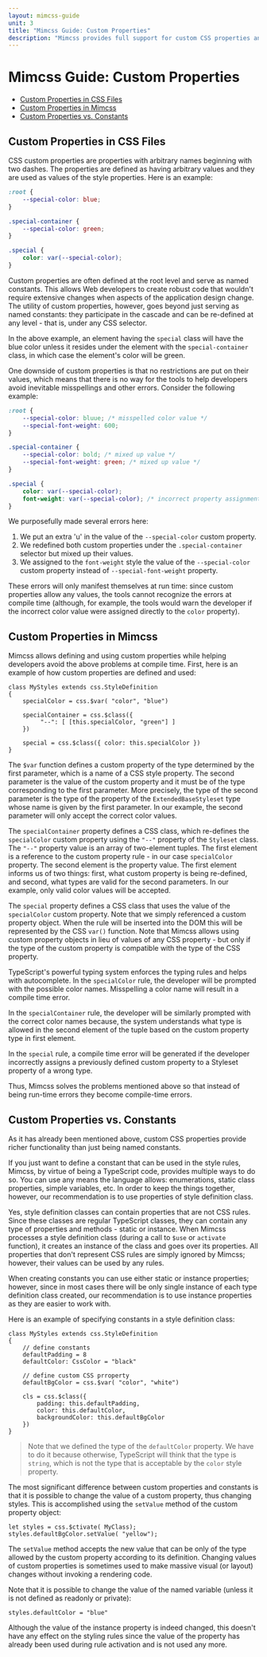 ```yaml
---
layout: mimcss-guide
unit: 3
title: "Mimcss Guide: Custom Properties"
description: "Mimcss provides full support for custom CSS properties and allows assigning types to them to ensure type-safety."
---
```


# Mimcss Guide: Custom Properties

* [Custom Properties in CSS Files](#custom-properties-in-css-files)
* [Custom Properties in Mimcss](#custom-properties-in-mimcss)
* [Custom Properties vs. Constants](#custom-properties-vs.-constants)

## Custom Properties in CSS Files
CSS custom properties are properties with arbitrary names beginning with two dashes. The properties are defined as having arbitrary values and they are used as values of the style properties. Here is an example:

```css
:root {
    --special-color: blue;
}

.special-container {
    --special-color: green;
}

.special {
    color: var(--special-color);
}
```

Custom properties are often defined at the root level and serve as named constants. This allows Web developers to create robust code that wouldn't require extensive changes when aspects of the application design change. The utility of custom properties, however, goes beyond just serving as named constants: they participate in the cascade and can be re-defined at any level - that is, under any CSS selector.

In the above example, an element having the `special` class will have the blue color unless it resides under the element with the  `special-container` class, in which case the element's color will be green.

One downside of custom properties is that no restrictions are put on their values, which means that there is no way for the tools to help developers avoid inevitable misspellings and other errors. Consider the following example:

```css
:root {
    --special-color: bluue; /* misspelled color value */
    --special-font-weight: 600;
}

.special-container {
    --special-color: bold; /* mixed up value */
    --special-font-weight: green; /* mixed up value */
}

.special {
    color: var(--special-color);
    font-weight: var(--special-color); /* incorrect property assignment - wrong type */
}
```

We purposefully made several errors here:
1. We put an extra 'u' in the value of the `--special-color` custom property.
1. We redefined both custom properties under the `.special-container` selector but mixed up their values.
1. We assigned to the `font-weight` style the value of the `--special-color` custom property instead of `--special-font-weight` property.

These errors will only manifest themselves at run time: since custom properties allow any values, the tools cannot recognize the errors at compile time (although, for example, the tools would warn the developer if the incorrect color value were assigned directly to the `color` property).

## Custom Properties in Mimcss
Mimcss allows defining and using custom properties while helping developers avoid the above problems at compile time. First, here is an example of how custom properties are defined and used:

```tsx
class MyStyles extends css.StyleDefinition
{
    specialColor = css.$var( "color", "blue")

    specialContainer = css.$class({
         "--": [ [this.specialColor, "green"] ]
    })

    special = css.$class({ color: this.specialColor })
}
```

The `$var` function defines a custom property of the type determined by the first parameter, which is a name of a CSS style property. The second parameter is the value of the custom property and it must be of the type corresponding to the first parameter. More precisely, the type of the second parameter is the type of the property of the `ExtendedBaseStyleset` type whose name is given by the first parameter. In our example, the second parameter will only accept the correct color values.

The `specialContainer` property defines a CSS class, which re-defines the `specialColor` custom property using the `"--"` property of the `Styleset` class. The `"--"` property value is an array of two-element tuples. The first element is a reference to the custom property rule - in our case `specialColor` property. The second element is the property value. The first element informs us of two things: first, what custom property is being re-defined, and second, what types are valid for the second parameters. In our example, only valid color values will be accepted.

The `special` property defines a CSS class that uses the value of the `specialColor` custom property. Note that we simply referenced a custom property object. When the rule will be inserted into the DOM this will be represented by the CSS `var()` function. Note that Mimcss allows using custom property objects in lieu of values of any CSS property - but only if the type of the custom property is compatible with the type of the CSS property.

TypeScript's powerful typing system enforces the typing rules and helps with autocomplete. In the `specialColor` rule, the developer will be prompted with the possible color names. Misspelling a color name will result in a compile time error.

In the `specialContainer` rule, the developer will be similarly prompted with the correct color names because, the system understands what type is allowed in the second element of the tuple based on the custom property type in first element.

In the `special` rule, a compile time error will be generated if the developer incorrectly assigns a previously defined custom property to a Styleset property of a wrong type.

Thus, Mimcss solves the problems mentioned above so that instead of being run-time errors they become compile-time errors.

## Custom Properties vs. Constants
As it has already been mentioned above, custom CSS properties provide richer functionality than just being named constants.

If you just want to define a constant that can be used in the style rules, Mimcss, by virtue of being a TypeScript code, provides multiple ways to do so. You can use any means the language allows: enumerations, static class properties, simple variables, etc. In order to keep the things together, however, our recommendation is to use properties of style definition class.

Yes, style definition classes can contain properties that are not CSS rules. Since these classes are regular TypeScript classes, they can contain any type of properties and methods - static or instance. When Mimcss processes a style definition class (during a call to `$use` or `activate` function), it creates an instance of the class and goes over its properties. All properties that don't represent CSS rules are simply ignored by Mimcss; however, their values can be used by any rules.

When creating constants you can use either static or instance properties; however, since in most cases there will be only single instance of each type definition class created, our recommendation is to use instance properties as they are easier to work with.

Here is an example of specifying constants in a style definition class:

```tsx
class MyStyles extends css.StyleDefinition
{
    // define constants
    defaultPadding = 8
    defaultColor: CssColor = "black"

    // define custom CSS prroperty
    defaultBgColor = css.$var( "color", "white")

    cls = css.$class({
        padding: this.defaultPadding,
        color: this.defaultColor,
        backgroundColor: this.defaultBgColor
    })
}
```

> Note that we defined the type of the `defaultColor` property. We have to do it because otherwise, TypeScript will think that the type is `string`, which is not the type that is acceptable by the `color` style property.

The most significant difference between custom properties and constants is that it is possible to change the value of a custom property, thus changing styles. This is accomplished using the `setValue` method of the custom property object:

```tsx
let styles = css.$ctivate( MyClass);
styles.defaultBgColor.setValue( "yellow");

```

The `setValue` method accepts the new value that can be only of the type allowed by the custom property according to its definition. Changing values of custom properties is sometimes used to make massive visual (or layout) changes without invoking a rendering code.

Note that it is possible to change the value of the named variable (unless it is not defined as readonly or private):

```tsx
styles.defaultColor = "blue"
```

Although the value of the instance property is indeed changed, this doesn't have any effect on the styling rules since the value of the property has already been used during rule activation and is not used any more.



